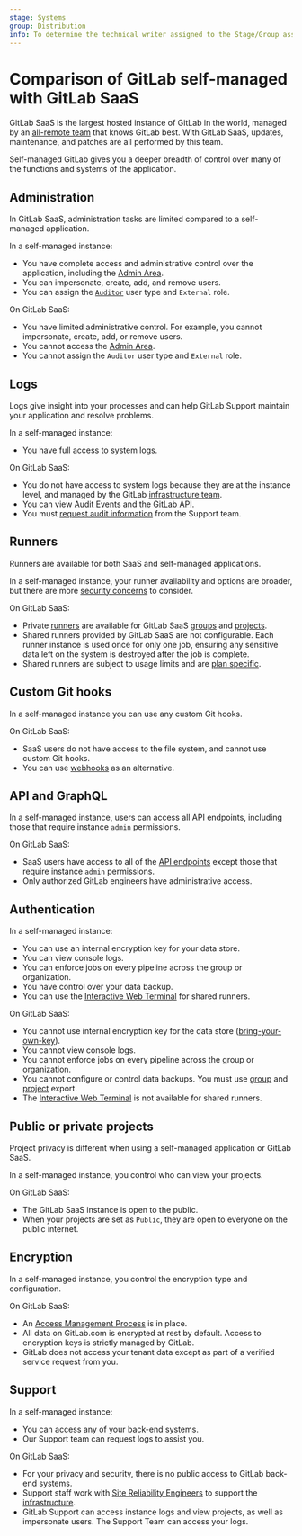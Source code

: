 ```yaml
---
stage: Systems
group: Distribution
info: To determine the technical writer assigned to the Stage/Group associated with this page, see https://about.gitlab.com/handbook/product/ux/technical-writing/#assignments
---
```


# Comparison of GitLab self-managed with GitLab SaaS

GitLab SaaS is the largest hosted instance of GitLab in the world, managed by an
[all-remote team](https://about.gitlab.com/company/culture/all-remote/) that knows GitLab best. With GitLab SaaS, updates, maintenance, and patches are all performed by this team.

Self-managed GitLab gives you a deeper breadth of control over many of the functions and systems of the application.

## Administration

In GitLab SaaS, administration tasks are limited compared to a self-managed application.

In a self-managed instance:

- You have complete access and administrative control over the application, including the [Admin Area](../../user/admin_area/settings/index.md).
- You can impersonate, create, add, and remove users.
- You can assign the [`Auditor`](../../administration/auditor_users.md) user type and `External` role.

On GitLab SaaS:

- You have limited administrative control. For example, you cannot impersonate, create, add, or remove users.
- You cannot access the [Admin Area](../../user/admin_area/settings/index.md).
- You cannot assign the `Auditor` user type and `External` role.

## Logs

Logs give insight into your processes and can help GitLab Support maintain your application and resolve problems.

In a self-managed instance:

- You have full access to system logs.

On GitLab SaaS:

- You do not have access to system logs because they are at the instance level, and managed by the GitLab [infrastructure team](https://about.gitlab.com/handbook/engineering/infrastructure/).
- You can view [Audit Events](../../administration/audit_events.md) and the [GitLab API](../../api/audit_events.md).
- You must [request audit information](https://about.gitlab.com/handbook/support/workflows/log_requests.html) from the Support team.

## Runners

Runners are available for both SaaS and self-managed applications.

In a self-managed instance, your runner availability and options are broader, but there are more [security concerns](https://docs.gitlab.com/runner/security/#security-for-self-managed-runners) to consider.

On GitLab SaaS:

- Private [runners](../../ci/runners/index.md) are available for GitLab SaaS [groups](../../user/group/index.md) and [projects](../../user/project/index.md).
- Shared runners provided by GitLab SaaS are not configurable. Each runner instance is used once for only one job, ensuring any sensitive data left on the system is destroyed after the job is complete.
- Shared runners are subject to usage limits and are [plan specific](https://about.gitlab.com/pricing/).

## Custom Git hooks

In a self-managed instance you can use any custom Git hooks.

On GitLab SaaS:

- SaaS users do not have access to the file system, and cannot use custom Git hooks.
- You can use [webhooks](../../user/project/integrations/webhooks.md) as an alternative.

## API and GraphQL

In a self-managed instance, users can access all API endpoints, including those that require instance `admin` permissions.

On GitLab SaaS:

- SaaS users have access to all of the [API endpoints](../../api/rest/index.md) except those that require instance `admin` permissions.
- Only authorized GitLab engineers have administrative access.

## Authentication

In a self-managed instance:

- You can use an internal encryption key for your data store.
- You can view console logs.
- You can enforce jobs on every pipeline across the group or organization.
- You have control over your data backup.
- You can use the [Interactive Web Terminal](../../ci/interactive_web_terminal/index.md#interactive-web-terminals) for shared runners.

On GitLab SaaS:

- You cannot use internal encryption key for the data store ([bring-your-own-key](https://about.gitlab.com/handbook/security/threat-management/vulnerability-management/encryption-policy.html#rolling-your-own-crypto)).
- You cannot view console logs.
- You cannot enforce jobs on every pipeline across the group or organization.
- You cannot configure or control data backups. You must use [group](../../api/group_import_export.md) and [project](../../api/project_import_export.md) export.
- The [Interactive Web Terminal](../../ci/interactive_web_terminal/index.md#interactive-web-terminals) is not available for shared runners.

## Public or private projects

Project privacy is different when using a self-managed application or GitLab SaaS.

In a self-managed instance, you control who can view your projects.

On GitLab SaaS:

- The GitLab SaaS instance is open to the public.
- When your projects are set as `Public`, they are open to everyone on the public internet.

## Encryption

In a self-managed instance, you control the encryption type and configuration.

On GitLab SaaS:

- An [Access Management Process](https://about.gitlab.com/handbook/security/#access-management-process) is in place.
- All data on GitLab.com is encrypted at rest by default. Access to encryption keys is strictly managed by GitLab.
- GitLab does not access your tenant data except as part of a verified service request from you.

## Support

In a self-managed instance:

- You can access any of your back-end systems.
- Our Support team can request logs to assist you.

On GitLab SaaS:

- For your privacy and security, there is no public access to GitLab back-end systems.
- Support staff work with [Site Reliability Engineers](https://about.gitlab.com/job-families/engineering/infrastructure/site-reliability-engineer/) to support the [infrastructure](https://about.gitlab.com/handbook/engineering/infrastructure/).
- GitLab Support can access instance logs and view projects, as well as impersonate users. The Support Team can access your logs.
